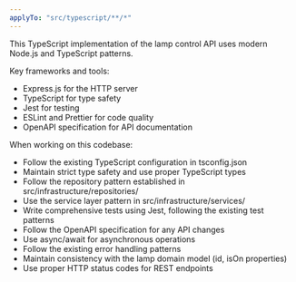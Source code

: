 ```yaml
---
applyTo: "src/typescript/**/*"
---
```


This TypeScript implementation of the lamp control API uses modern Node.js and TypeScript patterns.

Key frameworks and tools:
- Express.js for the HTTP server
- TypeScript for type safety
- Jest for testing
- ESLint and Prettier for code quality
- OpenAPI specification for API documentation

When working on this codebase:
- Follow the existing TypeScript configuration in tsconfig.json
- Maintain strict type safety and use proper TypeScript types
- Follow the repository pattern established in src/infrastructure/repositories/
- Use the service layer pattern in src/infrastructure/services/
- Write comprehensive tests using Jest, following the existing test patterns
- Follow the OpenAPI specification for any API changes
- Use async/await for asynchronous operations
- Follow the existing error handling patterns
- Maintain consistency with the lamp domain model (id, isOn properties)
- Use proper HTTP status codes for REST endpoints